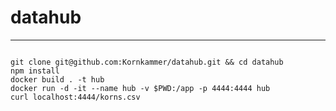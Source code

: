 # datahub

-------------

```

git clone git@github.com:Kornkammer/datahub.git && cd datahub
npm install
docker build . -t hub
docker run -d -it --name hub -v $PWD:/app -p 4444:4444 hub
curl localhost:4444/korns.csv

```
